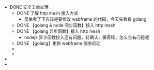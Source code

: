 - DONE 安全工单处理
	- DONE 了解 http mesh 接入方式
		- 简单看了下应该是要修改 webframe 的代码，今天先看看 golang
	- DONE 【golang & node 同步函数】接入 http mesh
	- DONE 【golang 异步函数】接入 http mesh
		- nodejs 异步函数接入还有问题，待确认，很奇怪，怎么会有问题呢
	- DONE 【golang】更新 webframe 服务启动
	-
	-
-
-